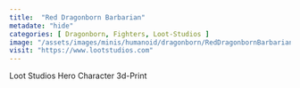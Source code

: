 ```yaml
---
title:  "Red Dragonborn Barbarian"
metadate: "hide"
categories: [ Dragonborn, Fighters, Loot-Studios ]
image: "/assets/images/minis/humanoid/dragonborn/RedDragonbornBarbarian.png"
visit: "https://www.lootstudios.com"
---
```

Loot Studios Hero Character 3d-Print